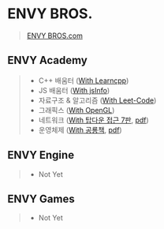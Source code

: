 # ENVY BROS.
> [ENVY BROS.com](https://www.envybros.com/)

## ENVY Academy
> - C++ 배움터 ([With Learncpp](https://www.learncpp.com/))
> - JS 배움터 ([With jsInfo](https://javascript.info/))
> - 자료구조 & 알고리즘 ([With Leet-Code](https://leetcode.com/explore/learn/))
> - 그래픽스 ([With OpenGL](https://learnopengl.com/))
> - 네트워크 ([With 탑다운 접근 7판](https://gaia.cs.umass.edu/kurose_ross/ppt.php), [pdf](https://www.ucg.ac.me/skladiste/blog_44233/objava_64433/fajlovi/Computer%20Networking%20_%20A%20Top%20Down%20Approach,%207th,%20converted.pdf))
> - 운영체제 ([With 공룡책](https://os-book.com/OS10/slide-dir/index.html), [pdf](https://os.ecci.ucr.ac.cr/slides/Abraham-Silberschatz-Operating-System-Concepts-10th-2018.pdf))

## ENVY Engine
> - Not Yet

## ENVY Games
> - Not Yet
